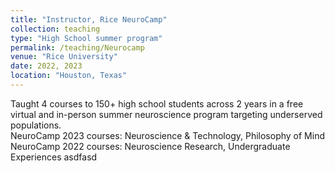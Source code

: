 ```yaml
---
title: "Instructor, Rice NeuroCamp"
collection: teaching
type: "High School summer program"
permalink: /teaching/Neurocamp
venue: "Rice University"
date: 2022, 2023
location: "Houston, Texas"
---
```



Taught 4 courses to 150+ high school students across 2 years in a free virtual and in-person summer neuroscience program targeting underserved populations.\
NeuroCamp 2023 courses: Neuroscience & Technology, Philosophy of Mind\
NeuroCamp 2022 courses: Neuroscience Research, Undergraduate Experiences asdfasd
